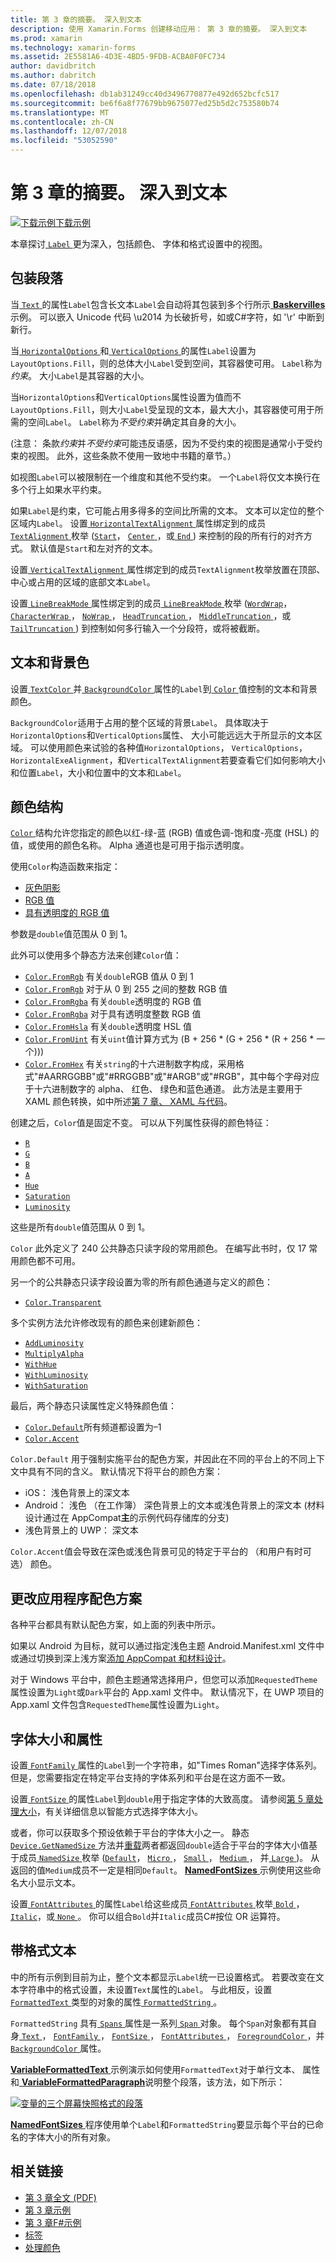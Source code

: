 ```yaml
---
title: 第 3 章的摘要。 深入到文本
description: 使用 Xamarin.Forms 创建移动应用： 第 3 章的摘要。 深入到文本
ms.prod: xamarin
ms.technology: xamarin-forms
ms.assetid: 2E5581A6-4D3E-4BD5-9FDB-ACBA0F0FC734
author: davidbritch
ms.author: dabritch
ms.date: 07/18/2018
ms.openlocfilehash: db1ab31249cc40d3496770877e492d652bcfc517
ms.sourcegitcommit: be6f6a8f77679bb9675077ed25b5d2c753580b74
ms.translationtype: MT
ms.contentlocale: zh-CN
ms.lasthandoff: 12/07/2018
ms.locfileid: "53052590"
---
```

# <a name="summary-of-chapter-3-deeper-into-text"></a>第 3 章的摘要。 深入到文本

[![下载示例](~/media/shared/download.png)下载示例](https://github.com/xamarin/xamarin-forms-book-samples/tree/master/Chapter03)

本章探讨[ `Label` ](xref:Xamarin.Forms.Label)更为深入，包括颜色、 字体和格式设置中的视图。

## <a name="wrapping-paragraphs"></a>包装段落

当[ `Text` ](xref:Xamarin.Forms.Label.Text)的属性`Label`包含长文本`Label`会自动将其包装到多个行所示[ **Baskervilles**](https://github.com/xamarin/xamarin-forms-book-samples/tree/master/Chapter03/Baskervilles)示例。 可以嵌入 Unicode 代码 \u2014 为长破折号，如或C#字符，如 '\r' 中断到新行。

当[ `HorizontalOptions` ](xref:Xamarin.Forms.View.HorizontalOptions)和[ `VerticalOptions` ](xref:Xamarin.Forms.View.VerticalOptions)的属性`Label`设置为`LayoutOptions.Fill`，则的总体大小`Label`受到空间，其容器使可用。 `Label`称为*约束*。 大小`Label`是其容器的大小。

当`HorizontalOptions`和`VerticalOptions`属性设置为值而不`LayoutOptions.Fill`，则大小`Label`受呈现的文本，最大大小，其容器使可用于所需的空间`Label`。 `Label`称为*不受约束*并确定其自身的大小。

(注意： 条款*约束*并*不受约束*可能违反语感，因为不受约束的视图是通常小于受约束的视图。 此外，这些条款不使用一致地中书籍的章节。）

如视图`Label`可以被限制在一个维度和其他不受约束。 一个`Label`将仅文本换行在多个行上如果水平约束。

如果`Label`是约束，它可能占用多得多的空间比所需的文本。 文本可以定位的整个区域内`Label`。 设置[ `HorizontalTextAlignment` ](xref:Xamarin.Forms.Label.HorizontalTextAlignment)属性绑定到的成员[ `TextAlignment` ](xref:Xamarin.Forms.TextAlignment)枚举 ([`Start`](xref:Xamarin.Forms.TextAlignment.Start)， [ `Center` ](xref:Xamarin.Forms.TextAlignment.Center)，或[ `End` ](xref:Xamarin.Forms.TextAlignment.Center)) 来控制的段的所有行的对齐方式。 默认值是`Start`和左对齐的文本。

设置[ `VerticalTextAlignment` ](xref:Xamarin.Forms.Label.VerticalTextAlignment)属性绑定到的成员`TextAlignment`枚举放置在顶部、 中心或占用的区域的底部文本`Label`。

设置[ `LineBreakMode` ](xref:Xamarin.Forms.Label.LineBreakMode)属性绑定到的成员[ `LineBreakMode` ](xref:Xamarin.Forms.LineBreakMode)枚举 ([`WordWrap`](xref:Xamarin.Forms.LineBreakMode.WordWrap)， [ `CharacterWrap` ](xref:Xamarin.Forms.LineBreakMode.CharacterWrap)， [ `NoWrap` ](xref:Xamarin.Forms.LineBreakMode.NoWrap)， [ `HeadTruncation` ](xref:Xamarin.Forms.LineBreakMode.HeadTruncation)， [ `MiddleTruncation` ](xref:Xamarin.Forms.LineBreakMode.MiddleTruncation)，或[ `TailTruncation` ](xref:Xamarin.Forms.LineBreakMode.TailTruncation)) 到控制如何多行输入一个分段符，或将被截断。

## <a name="text-and-background-colors"></a>文本和背景色

设置[ `TextColor` ](xref:Xamarin.Forms.Label.TextColor)并[ `BackgroundColor` ](xref:Xamarin.Forms.VisualElement.BackgroundColor)属性的`Label`到[ `Color` ](xref:Xamarin.Forms.Color)值控制的文本和背景颜色。

`BackgroundColor`适用于占用的整个区域的背景`Label`。 具体取决于`HorizontalOptions`和`VerticalOptions`属性、 大小可能远远大于所显示的文本区域。 可以使用颜色来试验的各种值`HorizontalOptions`， `VerticalOptions`， `HorizontalExeAlignment`，和`VerticalTextAlignment`若要查看它们如何影响大小和位置`Label`，大小和位置中的文本和`Label`。

## <a name="the-color-structure"></a>颜色结构

[ `Color` ](xref:Xamarin.Forms.Color)结构允许您指定的颜色以红-绿-蓝 (RGB) 值或色调-饱和度-亮度 (HSL) 的值，或使用的颜色名称。 Alpha 通道也是可用于指示透明度。

使用`Color`构造函数来指定：

- [灰色阴影](xref:Xamarin.Forms.Color.%23ctor(System.Double))
- [RGB 值](xref:Xamarin.Forms.Color.%23ctor(System.Double,System.Double,System.Double))
- [具有透明度的 RGB 值](xref:Xamarin.Forms.Color.%23ctor(System.Double,System.Double,System.Double,System.Double))

参数是`double`值范围从 0 到 1。

此外可以使用多个静态方法来创建`Color`值：

- [`Color.FromRgb`](xref:Xamarin.Forms.Color.FromRgb(System.Double,System.Double,System.Double)) 有关`double`RGB 值从 0 到 1
- [`Color.FromRgb`](xref:Xamarin.Forms.Color.FromRgb(System.Int32,System.Int32,System.Int32)) 对于从 0 到 255 之间的整数 RGB 值
- [`Color.FromRgba`](xref:Xamarin.Forms.Color.FromRgba(System.Double,System.Double,System.Double,System.Double)) 有关`double`透明度的 RGB 值
- [`Color.FromRgba`](xref:Xamarin.Forms.Color.FromRgba(System.Int32,System.Int32,System.Int32,System.Int32)) 对于具有透明度整数 RGB 值
- [`Color.FromHsla`](xref:Xamarin.Forms.Color.FromHsla(System.Double,System.Double,System.Double,System.Double)) 有关`double`透明度 HSL 值
- [`Color.FromUint`](xref:Xamarin.Forms.Color.FromUint(System.UInt32)) 有关`uint`值计算方式为 (B + 256 * (G + 256 * (R + 256 * 一个)))
- [`Color.FromHex`](xref:Xamarin.Forms.Color.FromHex(System.String)) 有关`string`的十六进制数字构成，采用格式"#AARRGGBB"或"#RRGGBB"或"#ARGB"或"#RGB"，其中每个字母对应于十六进制数字的 alpha、 红色、 绿色和蓝色通道。 此方法是主要用于 XAML 颜色转换，如中所述[第 7 章、 XAML 与代码](~/xamarin-forms/creating-mobile-apps-xamarin-forms/summaries/chapter07.md)。

创建之后，`Color`值是固定不变。 可以从下列属性获得的颜色特征：

- [`R`](xref:Xamarin.Forms.Color.R)
- [`G`](xref:Xamarin.Forms.Color.G)
- [`B`](xref:Xamarin.Forms.Color.B)
- [`A`](xref:Xamarin.Forms.Color.A)
- [`Hue`](xref:Xamarin.Forms.Color.Hue)
- [`Saturation`](xref:Xamarin.Forms.Color.Saturation)
- [`Luminosity`](xref:Xamarin.Forms.Color.Luminosity)

这些是所有`double`值范围从 0 到 1。

`Color` 此外定义了 240 公共静态只读字段的常用颜色。 在编写此书时，仅 17 常用颜色都不可用。

另一个的公共静态只读字段设置为零的所有颜色通道与定义的颜色：

- [`Color.Transparent`](xref:Xamarin.Forms.Color.Transparent)

多个实例方法允许修改现有的颜色来创建新颜色：

- [`AddLuminosity`](xref:Xamarin.Forms.Color.AddLuminosity(System.Double))
- [`MultiplyAlpha`](xref:Xamarin.Forms.Color.MultiplyAlpha(System.Double))
- [`WithHue`](xref:Xamarin.Forms.Color.WithHue(System.Double))
- [`WithLuminosity`](xref:Xamarin.Forms.Color.WithLuminosity(System.Double))
- [`WithSaturation`](xref:Xamarin.Forms.Color.WithSaturation(System.Double))

最后，两个静态只读属性定义特殊颜色值：

- [`Color.Default`](xref:Xamarin.Forms.Color.Default)所有频道都设置为&ndash;1
- [`Color.Accent`](xref:Xamarin.Forms.Color.Accent)

`Color.Default` 用于强制实施平台的配色方案，并因此在不同的平台上的不同上下文中具有不同的含义。 默认情况下将平台的颜色方案：

- iOS： 浅色背景上的深文本
- Android： 浅色 （在工作簿） 深色背景上的文本或浅色背景上的深文本 (材料设计通过在 AppCompat**主**的示例代码存储库的分支)
- 浅色背景上的 UWP： 深文本

`Color.Accent`值会导致在深色或浅色背景可见的特定于平台的 （和用户有时可选） 颜色。

## <a name="changing-the-application-color-scheme"></a>更改应用程序配色方案

各种平台都具有默认配色方案，如上面的列表中所示。

如果以 Android 为目标，就可以通过指定浅色主题 Android.Manifest.xml 文件中或通过切换到深上浅方案[添加 AppCompat 和材料设计](~/xamarin-forms/platform/android/appcompat.md)。

对于 Windows 平台中，颜色主题通常选择用户，但您可以添加`RequestedTheme`属性设置为`Light`或`Dark`平台的 App.xaml 文件中。 默认情况下，在 UWP 项目的 App.xaml 文件包含`RequestedTheme`属性设置为`Light`。

## <a name="font-sizes-and-attributes"></a>字体大小和属性

设置[ `FontFamily` ](xref:Xamarin.Forms.Label.FontFamily)属性的`Label`到一个字符串，如"Times Roman"选择字体系列。 但是，您需要指定在特定平台支持的字体系列和平台是在这方面不一致。

设置[ `FontSize` ](xref:Xamarin.Forms.Label.FontSize)的属性`Label`到`double`用于指定字体的大致高度。 请参阅[第 5 章处理大小](chapter05.md)，有关详细信息以智能方式选择字体大小。

或者，你可以获取多个预设依赖于平台的字体大小之一。 静态[ `Device.GetNamedSize` ](xref:Xamarin.Forms.Device.GetNamedSize(Xamarin.Forms.NamedSize,System.Type))方法并[重载](xref:Xamarin.Forms.Device.GetNamedSize(Xamarin.Forms.NamedSize,Xamarin.Forms.Element))两者都返回`double`适合于平台的字体大小值基于成员[ `NamedSize` ](xref:Xamarin.Forms.NamedSize)枚举 ([`Default`](xref:Xamarin.Forms.NamedSize.Default)， [ `Micro` ](xref:Xamarin.Forms.NamedSize.Micro)， [ `Small` ](xref:Xamarin.Forms.NamedSize.Small)， [ `Medium` ](xref:Xamarin.Forms.NamedSize.Medium)， 并[ `Large` ](xref:Xamarin.Forms.NamedSize.Large))。 从返回的值`Medium`成员不一定是相同`Default`。 [ **NamedFontSizes** ](https://github.com/xamarin/xamarin-forms-book-samples/tree/master/Chapter03/NamedFontSizes)示例使用这些命名大小显示文本。

设置[ `FontAttributes` ](xref:Xamarin.Forms.Label.FontAttributes)的属性`Label`给这些成员[ `FontAttributes` ](xref:Xamarin.Forms.FontAttributes)枚举[ `Bold` ](xref:Xamarin.Forms.FontAttributes.Bold)， [ `Italic`](xref:Xamarin.Forms.FontAttributes.Italic)，或[ `None` ](xref:Xamarin.Forms.FontAttributes.None)。 你可以组合`Bold`并`Italic`成员C#按位 OR 运算符。

## <a name="formatted-text"></a>带格式文本

中的所有示例到目前为止，整个文本都显示`Label`统一已设置格式。 若要改变在文本字符串中的格式设置，未设置`Text`属性的`Label`。 与此相反，设置[ `FormattedText` ](xref:Xamarin.Forms.Label.FormattedText)类型的对象的属性[ `FormattedString` ](xref:Xamarin.Forms.FormattedString)。

`FormattedString` 具有[ `Spans` ](xref:Xamarin.Forms.FormattedString.Spans)属性是一系列[ `Span` ](xref:Xamarin.Forms.Span)对象。 每个`Span`对象都有其自身[ `Text` ](xref:Xamarin.Forms.Span.Text)， [ `FontFamily` ](xref:Xamarin.Forms.Span.FontFamily)， [ `FontSize` ](xref:Xamarin.Forms.Span.FontSize)， [ `FontAttributes` ](xref:Xamarin.Forms.Span.FontAttributes)， [ `ForegroundColor` ](xref:Xamarin.Forms.Span.ForegroundColor)，并[ `BackgroundColor` ](xref:Xamarin.Forms.Span.BackgroundColor)属性。

[ **VariableFormattedText** ](https://github.com/xamarin/xamarin-forms-book-samples/tree/master/Chapter03/VarFormText)示例演示如何使用`FormattedText`对于单行文本、 属性和[ **VariableFormattedParagraph**](https://github.com/xamarin/xamarin-forms-book-samples/tree/master/Chapter03/VarFormPara)说明整个段落，该方法，如下所示：

[![变量的三个屏幕快照格式的段落](images/ch03fg06-small.png "变量格式的标签文本")](images/ch03fg06-large.png#lightbox "变量格式的标签文本")

[ **NamedFontSizes** ](https://github.com/xamarin/xamarin-forms-book-samples/tree/master/Chapter03/NamedFontSizes)程序使用单个`Label`和`FormattedString`要显示每个平台的已命名的字体大小的所有对象。



## <a name="related-links"></a>相关链接

- [第 3 章全文 (PDF)](https://download.xamarin.com/developer/xamarin-forms-book/XamarinFormsBook-Ch03-Apr2016.pdf)
- [第 3 章示例](https://github.com/xamarin/xamarin-forms-book-samples/tree/master/Chapter03)
- [第 3 章F#示例](https://github.com/xamarin/xamarin-forms-book-samples/tree/master/Chapter03/FS)
- [标签](~/xamarin-forms/user-interface/text/label.md)
- [处理颜色](~/xamarin-forms/user-interface/colors.md)
